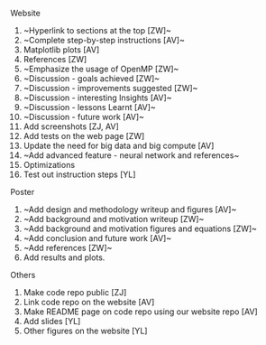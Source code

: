 Website

1. ~Hyperlink to sections at the top [ZW]~
2. ~Complete step-by-step instructions [AV]~
3. Matplotlib plots [AV]
4. References [ZW]
5. ~Emphasize the usage of OpenMP [ZW]~
6. ~Discussion - goals achieved [ZW]~
7. ~Discussion - improvements suggested [ZW]~
8. ~Discussion - interesting Insights [AV]~
9. ~Discussion - lessons Learnt [AV]~
10. ~Discussion - future work [AV]~
11. Add screenshots [ZJ, AV]
12. Add tests on the web page [ZW]
13. Update the need for big data and big compute [AV]
14. ~Add advanced feature - neural network and references~  
15. Optimizations  
16. Test out instruction steps [YL]

Poster

1. ~Add design and methodology writeup and figures [AV]~
2. ~Add background and motivation writeup [ZW]~
3. ~Add background and motivation figures and equations [ZW]~
4. ~Add conclusion and future work [AV]~
5. ~Add references [ZW]~
6. Add results and plots.

Others

1. Make code repo public [ZJ]
2. Link code repo on the website [AV]
3. Make README page on code repo using our website repo [AV]
4. Add slides [YL]
5. Other figures on the website [YL]
